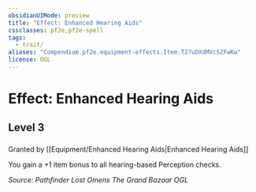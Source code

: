 ```yaml
---
obsidianUIMode: preview
title: "Effect: Enhanced Hearing Aids"
cssclasses: pf2e,pf2e-spell
tags:
  - trait/
aliases: "Compendium.pf2e.equipment-effects.Item.T27uDXdMVc5ZFwKw"
license: OGL
---
```

# Effect: Enhanced Hearing Aids
## Level 3
### 






Granted by [[Equipment/Enhanced Hearing Aids|Enhanced Hearing Aids]]

You gain a +1 item bonus to all hearing-based Perception checks.

*Source: Pathfinder Lost Omens The Grand Bazaar*
*OGL*